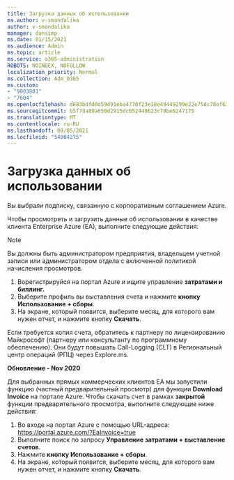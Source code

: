 ```yaml
---
title: Загрузка данных об использовании
ms.author: v-smandalika
author: v-smandalika
manager: dansimp
ms.date: 01/15/2021
ms.audience: Admin
ms.topic: article
ms.service: o365-administration
ROBOTS: NOINDEX, NOFOLLOW
localization_priority: Normal
ms.collection: Adm_O365
ms.custom:
- "9003801"
- "7604"
ms.openlocfilehash: d883bdfd0d59d91eba4770f23e18e49449299e22e75dc78ef63eaf5001c03419
ms.sourcegitcommit: b5f7da89a650d2915dc652449623c78be6247175
ms.translationtype: MT
ms.contentlocale: ru-RU
ms.lasthandoff: 08/05/2021
ms.locfileid: "54004275"
---
```

# <a name="download-usage-data"></a>Загрузка данных об использовании

Вы выбрали подписку, связанную с корпоративным соглашением Azure.

Чтобы просмотреть и загрузить данные об использовании в качестве клиента Enterprise Azure (EA), выполните следующие действия:

> [!NOTE]
> Вы должны быть администратором предприятия, владельцем учетной записи или администратором отдела с включенной политикой начисления просмотров. 

1. Ворегистрируйся на портал Azure и ищите управление **затратами и биллинг.**
2. Выберите профиль вы выставления счета и нажмите **кнопку Использование + сборы**.
3. На экране, который появится, выберите месяц, для которого вам нужен отчет, и нажмите кнопку **Скачать**.

Если требуется копия счета, обратитесь к партнеру по лицензированию Майкрософт (партнеру или консультанту по программному обеспечению). Они будут повышать Call-Logging (CLT) в Региональный центр операций (РПЦ) через Explore.ms.

**Обновление - Nov 2020**

Для выбранных прямых коммерческих клиентов EA мы запустили функцию (частный предварительный просмотр) для функции **Download Invoice** на портале Azure. Чтобы скачать счет в рамках **закрытой** функции предварительного просмотра, выполните следующие ниже действия:

1. Во входе на портал Azure с помощью URL-адреса: https://portal.azure.com/?EaInvoice=true 
2. Выполните поиск по запросу **Управление затратами + выставление счетов**. 
3. Нажмите **кнопку Использование + сборы**. 
4. На экране, который появится, выберите месяц, для которого вам нужен отчет, и нажмите кнопку **Скачать**.